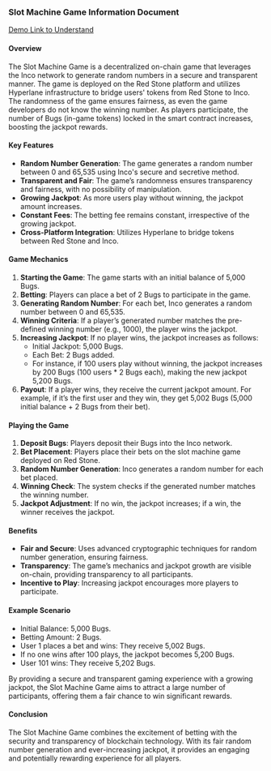 ### Slot Machine Game Information Document

<a href="https://www.loom.com/share/04dd6d0a33da470986bc136882a31846?sid=2a9ab5fc-9c30-40d0-af98-aac348d1ea45" target="_blank">Demo Link to Understand</a>

#### Overview
The Slot Machine Game is a decentralized on-chain game that leverages the Inco network to generate random numbers in a secure and transparent manner. The game is deployed on the Red Stone platform and utilizes Hyperlane infrastructure to bridge users' tokens from Red Stone to Inco. The randomness of the game ensures fairness, as even the game developers do not know the winning number. As players participate, the number of Bugs (in-game tokens) locked in the smart contract increases, boosting the jackpot rewards.

#### Key Features
- **Random Number Generation**: The game generates a random number between 0 and 65,535 using Inco's secure and secretive method.
- **Transparent and Fair**: The game’s randomness ensures transparency and fairness, with no possibility of manipulation.
- **Growing Jackpot**: As more users play without winning, the jackpot amount increases.
- **Constant Fees**: The betting fee remains constant, irrespective of the growing jackpot.
- **Cross-Platform Integration**: Utilizes Hyperlane to bridge tokens between Red Stone and Inco.

#### Game Mechanics
1. **Starting the Game**: The game starts with an initial balance of 5,000 Bugs.
2. **Betting**: Players can place a bet of 2 Bugs to participate in the game.
3. **Generating Random Number**: For each bet, Inco generates a random number between 0 and 65,535.
4. **Winning Criteria**: If a player’s generated number matches the pre-defined winning number (e.g., 1000), the player wins the jackpot.
5. **Increasing Jackpot**: If no player wins, the jackpot increases as follows:
   - Initial Jackpot: 5,000 Bugs.
   - Each Bet: 2 Bugs added.
   - For instance, if 100 users play without winning, the jackpot increases by 200 Bugs (100 users * 2 Bugs each), making the new jackpot 5,200 Bugs.
6. **Payout**: If a player wins, they receive the current jackpot amount. For example, if it’s the first user and they win, they get 5,002 Bugs (5,000 initial balance + 2 Bugs from their bet).

#### Playing the Game
1. **Deposit Bugs**: Players deposit their Bugs into the Inco network.
2. **Bet Placement**: Players place their bets on the slot machine game deployed on Red Stone.
3. **Random Number Generation**: Inco generates a random number for each bet placed.
4. **Winning Check**: The system checks if the generated number matches the winning number.
5. **Jackpot Adjustment**: If no win, the jackpot increases; if a win, the winner receives the jackpot.

#### Benefits
- **Fair and Secure**: Uses advanced cryptographic techniques for random number generation, ensuring fairness.
- **Transparency**: The game’s mechanics and jackpot growth are visible on-chain, providing transparency to all participants.
- **Incentive to Play**: Increasing jackpot encourages more players to participate.

#### Example Scenario
- Initial Balance: 5,000 Bugs.
- Betting Amount: 2 Bugs.
- User 1 places a bet and wins: They receive 5,002 Bugs.
- If no one wins after 100 plays, the jackpot becomes 5,200 Bugs.
- User 101 wins: They receive 5,202 Bugs.

By providing a secure and transparent gaming experience with a growing jackpot, the Slot Machine Game aims to attract a large number of participants, offering them a fair chance to win significant rewards.

#### Conclusion
The Slot Machine Game combines the excitement of betting with the security and transparency of blockchain technology. With its fair random number generation and ever-increasing jackpot, it provides an engaging and potentially rewarding experience for all players.
